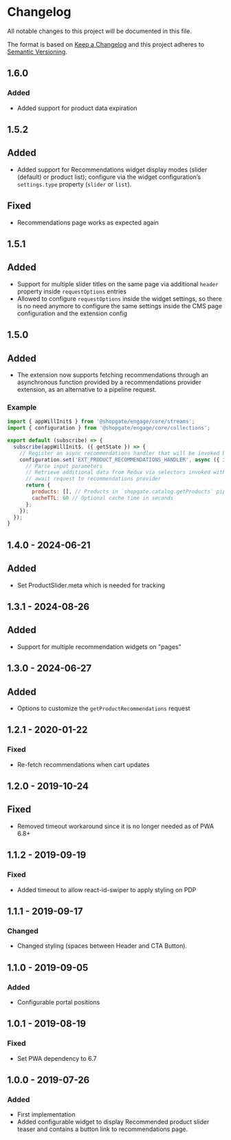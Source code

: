# Changelog

All notable changes to this project will be documented in this file.

The format is based on [Keep a Changelog](http://keepachangelog.com/) and this project adheres to [Semantic Versioning](http://semver.org/).

## 1.6.0
### Added
- Added support for product data expiration

## 1.5.2
## Added
- Added support for Recommendations widget display modes (slider (default) or product list); configure via the widget configuration’s `settings.type` property (`slider` or `list`).
## Fixed
- Recommendations page works as expected again

## 1.5.1
## Added
- Support for multiple slider titles on the same page via additional `header` property inside `requestOptions` entries
- Allowed to configure `requestOptions` inside the widget settings, so there is no need anymore to configure the same settings inside the CMS page configuration and the extension config

## 1.5.0
## Added
- The extension now supports fetching recommendations through an asynchronous function provided by a recommendations provider extension, as an alternative to a pipeline request.

### Example
```js
import { appWillInit$ } from '@shopgate/engage/core/streams';
import { configuration } from '@shopgate/engage/core/collections';

export default (subscribe) => {
  subscribe(appWillInit$, ({ getState }) => {
    // Register an async recommendations handler that will be invoked by the @shopgate-project/product-recommendations extension
    configuration.set('EXT_PRODUCT_RECOMMENDATIONS_HANDLER', async ({ id, type, requestOptions = {} }) => {
      // Parse input parameters
      // Retrieve additional data from Redux via selectors invoked with getState()
      // await request to recommendations provider
      return {
        products: [], // Products in `shopgate.catalog.getProducts` pipeline response format
        cacheTTL: 60 // Optional cache time in seconds
      };
    });
  });
}
```

## 1.4.0 - 2024-06-21
## Added
- Set ProductSlider.meta which is needed for tracking

## 1.3.1 - 2024-08-26
## Added
- Support for multiple recommendation widgets on "pages"

## 1.3.0 - 2024-06-27
## Added
- Options to customize the `getProductRecommendations` request

## 1.2.1 - 2020-01-22
### Fixed
- Re-fetch recommendations when cart updates

## 1.2.0 - 2019-10-24
## Fixed
* Removed timeout workaround since it is no longer needed as of PWA 6.8+

## 1.1.2 - 2019-09-19
### Fixed
* Added timeout to allow react-id-swiper to apply styling on PDP

## 1.1.1 - 2019-09-17
### Changed
- Changed styling (spaces between Header and CTA Button).

## 1.1.0 - 2019-09-05
### Added
- Configurable portal positions

## 1.0.1 - 2019-08-19
### Fixed
- Set PWA dependency to 6.7

## 1.0.0 - 2019-07-26
### Added
- First implementation
- Added configurable widget to display Recommended product slider teaser and contains a button link to recommendations page.
